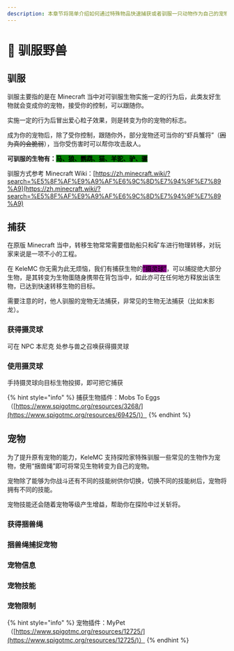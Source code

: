 ```yaml
---
description: 本章节将简单介绍如何通过特殊物品快速捕获或者驯服一只动物作为自己的宠物
---
```


# 🐺 驯服野兽

## 驯服

驯服主要指的是在 Minecraft 当中对可驯服生物实施一定的行为后，此类友好生物就会变成你的宠物，接受你的控制，可以跟随你。

实施一定的行为后冒出爱心粒子效果，则是转变为你的宠物的标志。

成为你的宠物后，除了受你控制，跟随你外，部分宠物还可当你的“虾兵蟹将”（~~因为真的会脆弱~~），当你受伤害时可以帮你攻击敌人。

**可驯服的生物有：**<mark style="background-color:green;">**马、狼、鹦鹉、猫、羊驼、驴、骡**</mark>

驯服方式参考 Minecraft Wiki：[https://zh.minecraft.wiki/?search=%E5%8F%AF%E9%A9%AF%E6%9C%8D%E7%94%9F%E7%89%A9](https://zh.minecraft.wiki/?search=%E5%8F%AF%E9%A9%AF%E6%9C%8D%E7%94%9F%E7%89%A9)

## 捕获

在原版 Minecraft 当中，转移生物常常需要借助船只和矿车进行物理转移，对玩家来说是一项不小的工程。

在 KeleMC 你无需为此无烦恼，我们有捕获生物的<mark style="background-color:purple;">“摄灵球”</mark>，可以捕捉绝大部分生物，是其转变为生物蛋随身携带在背包当中，如此亦可在任何地方释放出该生物，已达到快速转移生物的目标。

需要注意的时，他人驯服的宠物无法捕获，非常见的生物无法捕获（比如末影龙）。

### 获得摄灵球

可在 NPC 本尼克 处参与兽之召唤获得摄灵球

### 使用摄灵球

手持摄灵球向目标生物投掷，即可把它捕获

{% hint style="info" %}
捕获生物插件：Mobs To Eggs（[https://www.spigotmc.org/resources/3268/](https://www.spigotmc.org/resources/69425/)）
{% endhint %}

## 宠物

为了提升原有宠物的能力，KeleMC 支持探险家特殊驯服一些常见的生物作为宠物，使用“捆兽绳”即可将常见生物转变为自己的宠物。

宠物除了能够为你战斗还有不同的技能树供你切换，切换不同的技能树后，宠物将拥有不同的技能。

宠物技能还会随着宠物等级产生增益，帮助你在探险中过关斩将。

### 获得捆兽绳



### 捆兽绳捕捉宠物



### 宠物信息



### 宠物技能



### 宠物限制



{% hint style="info" %}
&#x20;宠物插件：MyPet（[https://www.spigotmc.org/resources/12725/](https://www.spigotmc.org/resources/12725/)）
{% endhint %}
